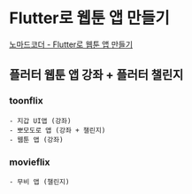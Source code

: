 # Flutter로 웹툰 앱 만들기

[노마드코더 - Flutter로 웹툰 앱 만들기](https://nomadcoders.co/flutter-for-beginners)

## 플러터 웹툰 앱 강좌 + 플러터 챌린지

### toonflix

    - 지갑 UI앱 (강좌)
    - 뽀모도로 앱 (강좌 + 챌린지)
    - 웹툰 앱 (강좌)

### movieflix

    - 무비 앱 (챌린지)
